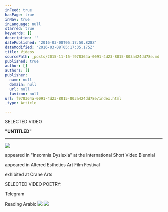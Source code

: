 ```yaml
---
inFeed: true
hasPage: true
inNav: true
inLanguage: null
starred: true
keywords: []
description: ''
datePublished: '2016-03-08T05:17:50.828Z'
dateModified: '2016-03-08T05:17:35.175Z'
title: Videos
sourcePath: _posts/2015-11-15-f978364a-0091-4d23-8015-803a424dd78e.md
published: true
author: []
authors: []
publisher:
  name: null
  domain: null
  url: null
  favicon: null
url: f978364a-0091-4d23-8015-803a424dd78e/index.html
_type: Article

---
```

SELECTED VIDEO

**"UNTITLED"**

****
![](https://the-grid-user-content.s3-us-west-2.amazonaws.com/63ea9cfb-919c-4e31-9a4f-22498f09288c.jpg)

appeared in "Insomnia Dyslexia" at the International Short Video Biennial

appeared in Altered Esthetics Art Film Festival

exhibited at Crane Arts

SELECTED VIDEO POETRY:

Telegram

Reading Arabic
![](https://the-grid-user-content.s3-us-west-2.amazonaws.com/27270309-5d7d-498a-82c2-3b989cdfdddf.png)
![](https://the-grid-user-content.s3-us-west-2.amazonaws.com/562f36b7-b35b-4d31-89ba-304682087ec7.jpg)